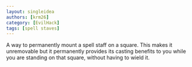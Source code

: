 ```yaml
---
layout: singleidea
authors: [krm26]
category: [EvilHack]
tags: [spell staves]
---
```

A way to permanently mount a spell staff on a square. This makes it unremovable
but it permanently provides its casting benefits to you while you are standing
on that square, without having to wield it.
